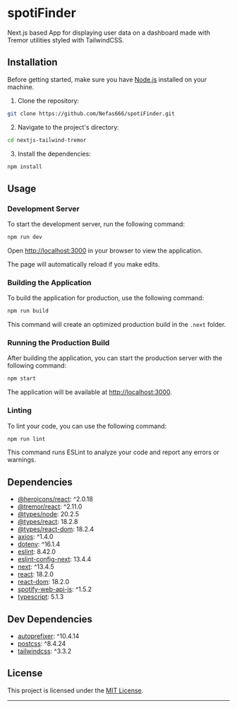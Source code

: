 # spotiFinder
Next.js based App for displaying user data on a dashboard made with Tremor utilities styled with TailwindCSS.

## Installation

Before getting started, make sure you have [Node.js](https://nodejs.org) installed on your machine.

1. Clone the repository:

```bash
git clone https://github.com/Nefas666/spotiFinder.git
````

2. Navigate to the project's directory:

```bash
cd nextjs-tailwind-tremor
```

3. Install the dependencies:

```bash
npm install
```

## Usage

### Development Server

To start the development server, run the following command:

```bash
npm run dev
```

Open [http://localhost:3000](http://localhost:3000) in your browser to view the application.

The page will automatically reload if you make edits.

### Building the Application

To build the application for production, use the following command:

```bash
npm run build
```

This command will create an optimized production build in the `.next` folder.

### Running the Production Build

After building the application, you can start the production server with the following command:

```bash
npm start
```

The application will be available at [http://localhost:3000](http://localhost:3000).

### Linting

To lint your code, you can use the following command:

```bash
npm run lint
```

This command runs ESLint to analyze your code and report any errors or warnings.

## Dependencies

- [@heroicons/react](https://www.npmjs.com/package/@heroicons/react): ^2.0.18
- [@tremor/react](https://www.npmjs.com/package/@tremor/react): ^2.11.0
- [@types/node](https://www.npmjs.com/package/@types/node): 20.2.5
- [@types/react](https://www.npmjs.com/package/@types/react): 18.2.8
- [@types/react-dom](https://www.npmjs.com/package/@types/react-dom): 18.2.4
- [axios](https://www.npmjs.com/package/axios): ^1.4.0
- [dotenv](https://www.npmjs.com/package/dotenv): ^16.1.4
- [eslint](https://www.npmjs.com/package/eslint): 8.42.0
- [eslint-config-next](https://www.npmjs.com/package/eslint-config-next): 13.4.4
- [next](https://www.npmjs.com/package/next): ^13.4.5
- [react](https://www.npmjs.com/package/react): 18.2.0
- [react-dom](https://www.npmjs.com/package/react-dom): 18.2.0
- [spotify-web-api-js](https://www.npmjs.com/package/spotify-web-api-js): ^1.5.2
- [typescript](https://www.npmjs.com/package/typescript): 5.1.3

## Dev Dependencies

- [autoprefixer](https://www.npmjs.com/package/autoprefixer): ^10.4.14
- [postcss](https://www.npmjs.com/package/postcss): ^8.4.24
- [tailwindcss](https://www.npmjs.com/package/tailwindcss): ^3.3.2

## License

This project is licensed under the [MIT License](LICENSE).

---
